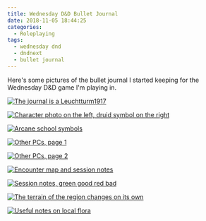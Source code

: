 ```yaml
---
title: Wednesday D&D Bullet Journal
date: 2018-11-05 18:44:25
categories:
  - Roleplaying
tags:
  - wednesday dnd
  - dndnext
  - bullet journal
---
```


Here's some pictures of the bullet journal I started keeping for the Wednesday D&D game I'm playing in.

<!-- more -->

[![The journal is a Leuchtturm1917][page1thumb]][page1image]

[![Character photo on the left, druid symbol on the right][page2thumb]][page2image]

[![Arcane school symbols][page3thumb]][page3image]

[![Other PCs, page 1][page4thumb]][page4image]

[![Other PCs, page 2][page5thumb]][page5image]

[![Encounter map and session notes][page6thumb]][page6image]

[![Session notes, green good red bad][page7thumb]][page7image]

[![The terrain of the region changes on its own][page8thumb]][page8image]

[![Useful notes on local flora][page9thumb]][page9image]

[page1image]: i/IMG_20181105_183902.jpg
[page1thumb]: t/IMG_20181105_183902.jpg
[page2image]: i/IMG_20181105_183935.jpg
[page2thumb]: t/IMG_20181105_183935.jpg
[page3image]: i/IMG_20181105_183946.jpg
[page3thumb]: t/IMG_20181105_183946.jpg
[page4image]: i/IMG_20181105_183957.jpg
[page4thumb]: t/IMG_20181105_183957.jpg
[page5image]: i/IMG_20181105_184007.jpg
[page5thumb]: t/IMG_20181105_184007.jpg
[page6image]: i/IMG_20181105_184017.jpg
[page6thumb]: t/IMG_20181105_184017.jpg
[page7image]: i/IMG_20181105_184031.jpg
[page7thumb]: t/IMG_20181105_184031.jpg
[page8image]: i/IMG_20181105_184045.jpg
[page8thumb]: t/IMG_20181105_184045.jpg
[page9image]: i/IMG_20181105_184058.jpg
[page9thumb]: t/IMG_20181105_184058.jpg
